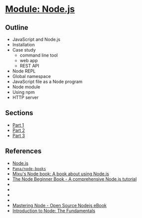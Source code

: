# [Module: Node.js](https://gitlab.com/impactbyte-arkademy/module-nodejs)

## Outline

- JavaScript and Node.js
- Installation
- Case study
  - command line tool
  - web app
  - REST API
- Node REPL
- Global namespace
- JavaScript file as a Node program
- Node module
- Using npm
- HTTP server

## Sections

- [Part 1](./1-NODEJS-DASAR.md)
- [Part 2](./2-NODEJS-MODULE.md)
- [Part 3](./3-NODEJS-SERVER.md)

## References

- [Node.js](https://nodejs.org/en)
- [`Pana/node-books`](https://github.com/Pana/node-books)
- [Mixu's Node book: A book about using Node.js](http://book.mixu.net/node)
- [The Node Beginner Book - A comprehensive Node.js tutorial](https://www.nodebeginner.org)
- [](https://github.com/azat-co/practicalnode)
- [](https://github.com/RisingStack/risingstack-bootcamp)
- [](https://node.university/courses/category/free)
- [](https://thenewstack.io/open-source-profile-mikeal-rogers-node-js)
- [Mastering Node - Open Source Nodejs eBook](https://visionmedia.github.io/masteringnode)
- [Introduction to Node: The Fundamentals](https://egghead.io/courses/introduction-to-node-the-fundamentals)

